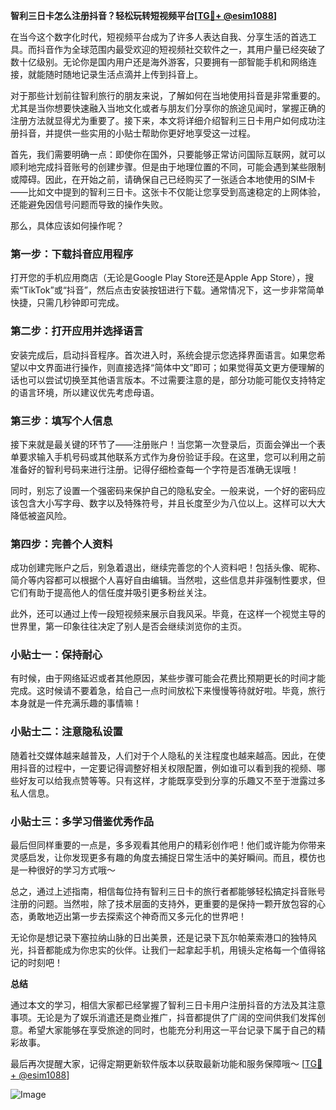 **智利三日卡怎么注册抖音？轻松玩转短视频平台[[TG💪+ @esim1088](https://t.me/s/esim1088)]**

在当今这个数字化时代，短视频平台成为了许多人表达自我、分享生活的首选工具。而抖音作为全球范围内最受欢迎的短视频社交软件之一，其用户量已经突破了数十亿级别。无论你是国内用户还是海外游客，只要拥有一部智能手机和网络连接，就能随时随地记录生活点滴并上传到抖音上。

对于那些计划前往智利旅行的朋友来说，了解如何在当地使用抖音是非常重要的。尤其是当你想要快速融入当地文化或者与朋友们分享你的旅途见闻时，掌握正确的注册方法就显得尤为重要了。接下来，本文将详细介绍智利三日卡用户如何成功注册抖音，并提供一些实用的小贴士帮助你更好地享受这一过程。

首先，我们需要明确一点：即使你在国外，只要能够正常访问国际互联网，就可以顺利地完成抖音账号的创建步骤。但是由于地理位置的不同，可能会遇到某些限制或障碍。因此，在开始之前，请确保自己已经购买了一张适合本地使用的SIM卡——比如文中提到的智利三日卡。这张卡不仅能让您享受到高速稳定的上网体验，还能避免因信号问题而导致的操作失败。

那么，具体应该如何操作呢？

### 第一步：下载抖音应用程序

打开您的手机应用商店（无论是Google Play Store还是Apple App Store），搜索“TikTok”或“抖音”，然后点击安装按钮进行下载。通常情况下，这一步非常简单快捷，只需几秒钟即可完成。

### 第二步：打开应用并选择语言

安装完成后，启动抖音程序。首次进入时，系统会提示您选择界面语言。如果您希望以中文界面进行操作，则直接选择“简体中文”即可；如果觉得英文更方便理解的话也可以尝试切换至其他语言版本。不过需要注意的是，部分功能可能仅支持特定的语言环境，所以建议优先考虑母语。

### 第三步：填写个人信息

接下来就是最关键的环节了——注册账户！当您第一次登录后，页面会弹出一个表单要求输入手机号码或其他联系方式作为身份验证手段。在这里，您可以利用之前准备好的智利号码来进行注册。记得仔细检查每一个字符是否准确无误哦！

同时，别忘了设置一个强密码来保护自己的隐私安全。一般来说，一个好的密码应该包含大小写字母、数字以及特殊符号，并且长度至少为八位以上。这样可以大大降低被盗风险。

### 第四步：完善个人资料

成功创建完账户之后，别急着退出，继续完善您的个人资料吧！包括头像、昵称、简介等内容都可以根据个人喜好自由编辑。当然啦，这些信息并非强制性要求，但它们有助于提高他人的信任度并吸引更多粉丝关注。

此外，还可以通过上传一段短视频来展示自我风采。毕竟，在这样一个视觉主导的世界里，第一印象往往决定了别人是否会继续浏览你的主页。

### 小贴士一：保持耐心

有时候，由于网络延迟或者其他原因，某些步骤可能会花费比预期更长的时间才能完成。这时候请不要着急，给自己一点时间放松下来慢慢等待就好啦。毕竟，旅行本身就是一件充满乐趣的事情嘛！

### 小贴士二：注意隐私设置

随着社交媒体越来越普及，人们对于个人隐私的关注程度也越来越高。因此，在使用抖音的过程中，一定要记得调整好相关权限配置，例如谁可以看到我的视频、哪些好友可以给我点赞等等。只有这样，才能既享受到分享的乐趣又不至于泄露过多私人信息。

### 小贴士三：多学习借鉴优秀作品

最后但同样重要的一点是，多多观看其他用户的精彩创作吧！他们或许能为你带来灵感启发，让你发现更多有趣的角度去捕捉日常生活中的美好瞬间。而且，模仿也是一种很好的学习方式哦～

总之，通过上述指南，相信每位持有智利三日卡的旅行者都能够轻松搞定抖音账号注册的问题。当然啦，除了技术层面的支持外，更重要的是保持一颗开放包容的心态，勇敢地迈出第一步去探索这个神奇而又多元化的世界吧！

无论你是想记录下塞拉纳山脉的日出美景，还是记录下瓦尔帕莱索港口的独特风光，抖音都能成为你忠实的伙伴。让我们一起拿起手机，用镜头定格每一个值得铭记的时刻吧！

**总结**

通过本文的学习，相信大家都已经掌握了智利三日卡用户注册抖音的方法及其注意事项。无论是为了娱乐消遣还是商业推广，抖音都提供了广阔的空间供我们发挥创意。希望大家能够在享受旅途的同时，也能充分利用这一平台记录下属于自己的精彩故事。

最后再次提醒大家，记得定期更新软件版本以获取最新功能和服务保障哦～ [[TG💪+ @esim1088](https://t.me/s/esim1088)] 

![Image](https://i.postimg.cc/4NQfJmqS/Snipaste-2025-05-13-00-14-12.png)